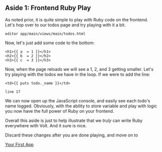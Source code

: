 ## Aside 1: Frontend Ruby Play

As noted prior, it is quite simple to play with Ruby code on the frontend. Let's
hop over to our todos page and try playing with it a bit.

`editor app/main/views/main/todos.html`

Now, let's just add some code to the bottom:

```
<h1>{{ a  = 1 }}</h1>
<h2>{{ b  = 2 }}</h2>
<h3>{{ c  = 3 }}</h3>
```

Now, when the page reloads we will see a 1, 2, and 3 getting smaller. Let's try
playing with the todos we have in the loop. If we were to add the line:

`<td>{{ puts todo._name }}</td>`

`line 17` 

We can now open up the JavaScript console, and easily see each todo's name
logged. Obviously, with the ability to store variable and play with logic
you now have the full power of Ruby on your frontend. 

Overall this aside is just to help illustrate that we *truly* can write Ruby
everywhere with Volt. And it sure is nice.

Discard these changes after you are done playing, and move on to 

[Your First App](/part_3.md)
